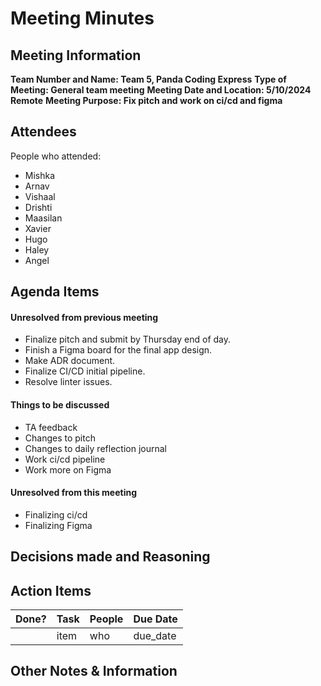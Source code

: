 
# Meeting Minutes

## Meeting Information
**Team Number and Name: Team 5, Panda Coding Express**
**Type of Meeting: General team meeting**
**Meeting Date and Location: 5/10/2024 Remote** 
**Meeting Purpose: Fix pitch and work on ci/cd and figma** 


## Attendees
People who attended:
- Mishka
- Arnav
- Vishaal
- Drishti
- Maasilan
- Xavier
- Hugo
- Haley
- Angel

## Agenda Items

#### Unresolved from previous meeting

- Finalize pitch and submit by Thursday end of day.
- Finish a Figma board for the final app design.
- Make ADR document.
- Finalize CI/CD initial pipeline.
- Resolve linter issues.

#### Things to be discussed

- TA feedback
- Changes to pitch
- Changes to daily reflection journal
- Work ci/cd pipeline
- Work more on Figma

#### Unresolved from this meeting

- Finalizing ci/cd
- Finalizing Figma

## Decisions made and Reasoning



## Action Items
| Done? | Task | People | Due Date |
| ---- | ---- | ---- | ---- |
| | item | who | due_date |

## Other Notes & Information
